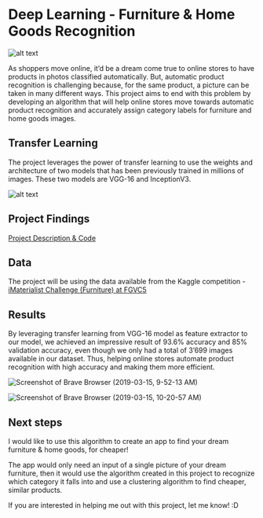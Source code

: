# Deep Learning - Furniture & Home Goods Recognition

![alt text](https://cdn-images.article.com/products/SKU343A/2890x1500/image38120.jpg?w=2890)

As shoppers move online, it’d be a dream come true to online stores to have products in photos classified automatically. But, automatic product recognition is challenging because, for the same product, a picture can be taken in many different ways. This project aims to end with this problem by developing an algorithm that will help online stores move towards automatic product recognition and accurately assign category labels for furniture and home goods images.

## Transfer Learning

The project leverages the power of transfer learning to use the weights and architecture of two models that has been previously trained in millions of images. These two models are VGG-16 and InceptionV3.

![alt text](https://s3-ap-south-1.amazonaws.com/av-blog-media/wp-content/uploads/2017/05/31130754/transfer-learning.jpeg)


## Project Findings
[Project Description & Code](https://github.com/joaobecker/deep_learning_furniture/blob/master/furniture_caps.ipynb)

## Data
The project will be using the data available from the Kaggle competition - [iMaterialist Challenge (Furniture) at FGVC5](https://www.kaggle.com/c/imaterialist-challenge-furniture-2018/data)

## Results

By leveraging transfer learning from VGG-16 model as feature extractor to our model, we achieved an impressive result of 93.6% accuracy and 85% validation accuracy, even though we only had a total of 3’699 images available in our dataset. Thus, helping online stores automate product recognition with high accuracy and making them more efficient. 


![Screenshot of Brave Browser (2019-03-15, 9-52-13 AM)](https://user-images.githubusercontent.com/31840058/54448873-00ca1700-470a-11e9-9b38-898ed2172f7e.png)

![Screenshot of Brave Browser (2019-03-15, 10-20-57 AM)](https://user-images.githubusercontent.com/31840058/54449748-13dde680-470c-11e9-8ed5-788dc1a749a4.png)

## Next steps

I would like to use this algorithm to create an app to find your dream furniture & home goods, for cheaper!

The app would only need an input of a single picture of your dream furniture, then it would use the algorithm created in this project to recognize which category it falls into and use a clustering algorithm to find cheaper, similar products.

If you are interested in helping me out with this project, let me know! :D


